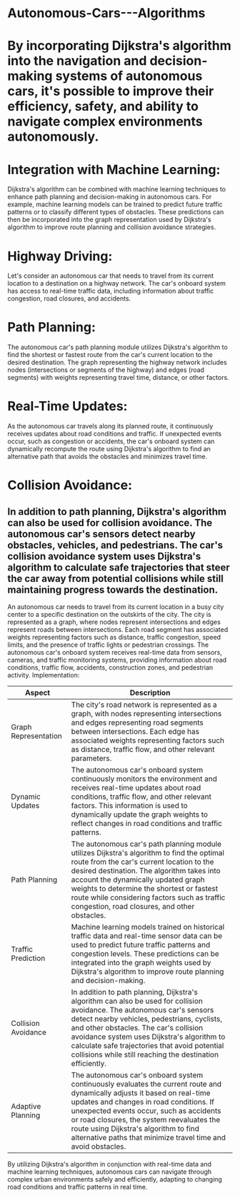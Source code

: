# Autonomous-Cars---Algorithms

# By incorporating Dijkstra's algorithm into the navigation and decision-making systems of autonomous cars, it's possible to improve their efficiency, safety, and ability to navigate complex environments autonomously.
# Integration with Machine Learning:
Dijkstra's algorithm can be combined with machine learning techniques to enhance path planning and decision-making in autonomous cars. For example, machine learning models can be trained to predict future traffic patterns or to classify different types of obstacles. These predictions can then be incorporated into the graph representation used by Dijkstra's algorithm to improve route planning and collision avoidance strategies.

# Highway Driving:
Let's consider an autonomous car that needs to travel from its current location to a destination on a highway network. The car's onboard system has access to real-time traffic data, including information about traffic congestion, road closures, and accidents.

# Path Planning: 
The autonomous car's path planning module utilizes Dijkstra's algorithm to find the shortest or fastest route from the car's current location to the desired destination. The graph representing the highway network includes nodes (intersections or segments of the highway) and edges (road segments) with weights representing travel time, distance, or other factors.

# Real-Time Updates:
As the autonomous car travels along its planned route, it continuously receives updates about road conditions and traffic. If unexpected events occur, such as congestion or accidents, the car's onboard system can dynamically recompute the route using Dijkstra's algorithm to find an alternative path that avoids the obstacles and minimizes travel time.

# Collision Avoidance:
In addition to path planning, Dijkstra's algorithm can also be used for collision avoidance. The autonomous car's sensors detect nearby obstacles, vehicles, and pedestrians. The car's collision avoidance system uses Dijkstra's algorithm to calculate safe trajectories that steer the car away from potential collisions while still maintaining progress towards the destination.
---------------------------------------------------------------------------------------------------------------------------------------------------------------------------------------------------------------------------------------------------------------------------------------------------


An autonomous car needs to travel from its current location in a busy city center to a specific destination on the outskirts of the city.
The city is represented as a graph, where nodes represent intersections and edges represent roads between intersections.
Each road segment has associated weights representing factors such as distance, traffic congestion, speed limits, and the presence of traffic lights or pedestrian crossings.
The autonomous car's onboard system receives real-time data from sensors, cameras, and traffic monitoring systems, providing information about road conditions, traffic flow, accidents, construction zones, and pedestrian activity.
Implementation:

| Aspect              | Description                                                                                                                                                                    |
|---------------------|--------------------------------------------------------------------------------------------------------------------------------------------------------------------------------|
| Graph Representation| The city's road network is represented as a graph, with nodes representing intersections and edges representing road segments between intersections. Each edge has associated weights representing factors such as distance, traffic flow, and other relevant parameters. |
| Dynamic Updates     | The autonomous car's onboard system continuously monitors the environment and receives real-time updates about road conditions, traffic flow, and other relevant factors. This information is used to dynamically update the graph weights to reflect changes in road conditions and traffic patterns. |
| Path Planning       | The autonomous car's path planning module utilizes Dijkstra's algorithm to find the optimal route from the car's current location to the desired destination. The algorithm takes into account the dynamically updated graph weights to determine the shortest or fastest route while considering factors such as traffic congestion, road closures, and other obstacles. |
| Traffic Prediction  | Machine learning models trained on historical traffic data and real-time sensor data can be used to predict future traffic patterns and congestion levels. These predictions can be integrated into the graph weights used by Dijkstra's algorithm to improve route planning and decision-making. |
| Collision Avoidance | In addition to path planning, Dijkstra's algorithm can also be used for collision avoidance. The autonomous car's sensors detect nearby vehicles, pedestrians, cyclists, and other obstacles. The car's collision avoidance system uses Dijkstra's algorithm to calculate safe trajectories that avoid potential collisions while still reaching the destination efficiently. |
| Adaptive Planning   | The autonomous car's onboard system continuously evaluates the current route and dynamically adjusts it based on real-time updates and changes in road conditions. If unexpected events occur, such as accidents or road closures, the system reevaluates the route using Dijkstra's algorithm to find alternative paths that minimize travel time and avoid obstacles. |

By utilizing Dijkstra's algorithm in conjunction with real-time data and machine learning techniques, autonomous cars can navigate through complex urban environments safely and efficiently, adapting to changing road conditions and traffic patterns in real time.

